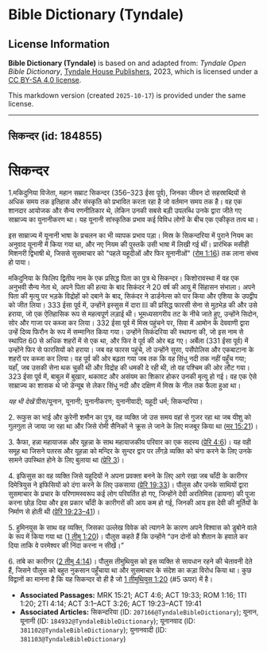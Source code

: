 # Bible Dictionary (Tyndale)

## License Information

**Bible Dictionary (Tyndale)** is based on and adapted from: _Tyndale Open Bible Dictionary_, [Tyndale House Publishers](https://tyndaleopenresources.com/), 2023, which is licensed under a [CC BY-SA 4.0 license](https://creativecommons.org/licenses/by-sa/4.0/legalcode.en).

This markdown version (created `2025-10-17`) is provided under the same license.



--------------------------------

## सिकन्दर (id: 184855)

सिकन्दर
=======

1\.मकिदुनिया विजेता, महान सम्राट सिकन्दर (356–323 ईसा पूर्व), जिनका जीवन दो सहस्राब्दियों से अधिक समय तक इतिहास और संस्कृति को प्रभावित करता रहा है जो वर्तमान समय तक है। वह एक शानदार आयोजक और सैन्य रणनीतिकार थे, लेकिन उनकी सबसे बड़ी उपलब्धि उनके द्वारा जीते गए साम्राज्य का युनानीकरण था। यह यूनानी सांस्कृतिक प्रभाव कई विविध लोगों के बीच एक एकीकृत तत्व था।

इस साम्राज्य में यूनानी भाषा के प्रचलन का भी व्यापक प्रभाव पड़ा। मिस्र के सिकन्दरिया में पुराने नियम का अनुवाद यूनानी में किया गया था, और नए नियम की पुस्तकें उसी भाषा में लिखी गई थीं। प्रारंभिक मसीही मिशनरी द्विभाषी थे, जिससे सुसमाचार को "पहले यहूदीओं और फिर यूनानीओं" ([रोम 1:16](https://ref.ly/Rom1:16)) तक लाना संभव हो पाया।

मकिदुनिया के फिलिप द्वितीय नाम के एक प्रसिद्ध पिता का पुत्र थे सिकन्दर। किशोरावस्था में वह एक अनुभवी सैन्य नेता थे, अपने पिता की हत्या के बाद सिकंदर ने 20 वर्ष की आयु में सिंहासन संभाला। अपने पिता की मृत्यु पर भड़के विद्रोहों को दबाने के बाद, सिकंदर ने डार्डनेल्स को पार किया और एशिया के उपद्वीप को जीत लिया। 333 ईसा पूर्व में, उन्होंने इस्सुस में दारा III की प्रसिद्ध फारसी सेना से मुठभेड़ की और उसे हराया, जो एक ऐतिहासिक रूप से महत्वपूर्ण लड़ाई थी। भूमध्यसागरीय तट के नीचे जाते हुए, उन्होंने सिदोन, सोर और गाजा पर कब्जा कर लिया। 332 ईसा पूर्व में मिस्र पहुंचने पर, सिवा में आमोन के देववाणी द्वारा उन्हें दिव्य फिरौन के रूप में सम्मानित किया गया। उन्होंने सिकंदरिया की स्थापना की, जो इस नाम से स्थापित 60 से अधिक शहरों में से एक था, और फिर वे पूर्व की ओर बढ़ गए। अर्बेला (331 ईसा पूर्व) में उन्होंने फिर से फारसियों को हराया। जब वह फारस पहुंचे, तो उन्होंने सुसा, पर्सेपोलिस और एकबाटाना के शहरों पर कब्जा कर लिया। वह पूर्व की ओर बढ़ता गया जब तक कि वह सिंधु नदी तक नहीं पहुँच गया; यहाँ, जब उसकी सेना थक चुकी थी और विद्रोह की धमकी दे रही थी, तो वह पश्चिम की ओर लौट गया। 323 ईसा पूर्व में, बाबुल में बुखार, थकावट और असंयम का शिकार होकर उनकी मृत्यु हो गई। वह एक ऐसे साम्राज्य का शासक थे जो डेन्यूब से लेकर सिंधु नदी और दक्षिण में मिस्र के नील तक फैला हुआ था।

*यह भी देखें* ग्रीस/यूनान, यूनानी; युनानीकरण; युनानीवादी; यहूदी धर्म; सिकन्दरिया।

2\. रूफुस का भाई और कुरेनी शमौन का पुत्र, वह व्यक्ति जो उस समय वहां से गुजर रहा था जब यीशु को गुलगुता ले जाया जा रहा था और जिसे रोमी सैनिकों ने क्रूस ले जाने के लिए मजबूर किया था ([मर 15:21](https://ref.ly/Mark15:21))।

3\. कैफा, हन्ना महायाजक और यूहन्ना के साथ महायाजकीय परिवार का एक सदस्य ([प्रेरि 4:6](https://ref.ly/Acts4:6))। यह वही समूह था जिसने पतरस और यूहन्ना को मन्दिर के सुन्दर द्वार पर लँगड़े व्यक्ति को चंगा करने के लिए उनके सामने उपस्थित होने के लिए बुलाया था ([प्रेरि 3](https://ref.ly/Acts3:1-Acts3:26))।

4\. इफिसुस का वह व्यक्ति जिसे यहूदियों ने अपना प्रवक्ता बनने के लिए आगे रखा जब चाँदी के कारीगर दिमेत्रियुस ने इफिसियों को दंगा करने के लिए उकसाया ([प्रेरि 19:33](https://ref.ly/Acts19:33))। पौलुस और उनके साथियों द्वारा सुसमाचार के प्रचार के परिणामस्वरूप कई लोग परिवर्तित हो गए, जिन्होंने देवी अरतिमिस (डायना) की पूजा करना छोड़ दिया और इस प्रकार चाँदी के कारीगरों की आय कम हो गई, जिनकी आय इस देवी की मूर्तियों के निर्माण से होती थी ([प्रेरि 19:23–41](https://ref.ly/Acts19:23-Acts19:41))।

5\. हुमिनयुस के साथ वह व्यक्ति, जिसका उल्लेख विवेक को त्यागने के कारण अपने विश्वास को डुबोने वाले के रूप में किया गया था ([1 तीमु 1:20](https://ref.ly/1Tim1:20))। पौलुस कहते हैं कि उन्होंने “उन दोनों को शैतान के हवाले कर दिया ताकि वे परमेश्वर की निंदा करना न सीखें।” 

6\. तांबे का कारीगर ([2 तीमु 4:14](https://ref.ly/2Tim4:14))। पौलुस तीमुथियुस को इस व्यक्ति से सावधान रहने की चेतावनी देते हैं, जिसने पौलुस को बहुत नुकसान पहुँचाया था और सुसमाचार के संदेश का कड़ा विरोध किया था। कुछ विद्वानों का मानना है कि यह सिकन्दर वो ही है जो [1 तीमुथियुस 1:20](https://ref.ly/1Tim1:20) (\#5 ऊपर) में है।

* **Associated Passages:** MRK 15:21; ACT 4:6; ACT 19:33; ROM 1:16; 1TI 1:20; 2TI 4:14; ACT 3:1–ACT 3:26; ACT 19:23–ACT 19:41
* **Associated Articles:** सिकन्दरिया (ID: `207166@TyndaleBibleDictionary`); यूनान, यूनानी  (ID: `184932@TyndaleBibleDictionary`); यूनानवाद (ID: `381102@TyndaleBibleDictionary`); युनानवादी (ID: `381103@TyndaleBibleDictionary`)


